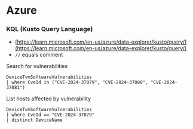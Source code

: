 # Azure


### KQL (Kusto Query Language)
- [https://learn.microsoft.com/en-us/azure/data-explorer/kusto/query/](https://learn.microsoft.com/en-us/azure/data-explorer/kusto/query/)
- `//` equals comment

Search for vulnerabilities
````
DeviceTvmSoftwareVulnerabilities
| where CveId in ("CVE-2024-37079", "CVE-2024-37080", "CVE-2024-37081")
````
List hosts affected by vulnerability
````
DeviceTvmSoftwareVulnerabilities
| where CveId == "CVE-2024-37079"
| distinct DeviceName
````

